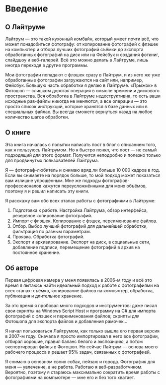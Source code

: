 # Введение

## О Лайтруме

Лайтрум — это такой кухонный комбайн, который умеет почти всё, что может понадобиться фотографу: от копирование фотографий с флэшек на компьютер и отбора лучших фотографий съёмки до зкспорта обработанных фотографий на диск или на Фейсбук и создания фоткниг, слайдшоу и веб-галерей. Всё это можно делать в Лайтруме, лишь иногда переходя в другие программы.

Мои фотографии попадают с флэшек сразу в Лайтрум, и из него же 
уже обработанные фотографии загружаются на сайт или, например, Фейсбук. Большую часть обработки я делаю в Лайтруме. «Прыжок» в Фотошоп — слишком дорогая операция в смысле времени и дискового пространства. Вся обработка в Лайтруме недеструктивна, то есть ваши исходные рав-файлы никогда не меняются, а все операции — это просто список инструкций, которые хранятся в базе данных или в специальных файлах. Вы всегда сможете вернуться назад на любое количество шагов обработки.

## О книге

Эта книга началась с попытки написать пост в блог с описанием того, как я пользуюсь Лайтрумом. Но я быстро понял, что пост — не самый подходящий для этого формат. Получится неподробно и полезно только для продвинутых пользователей Лайтрума.

Я — фотограф-любитель и снимаю вряд ли больше 10 000 кадров в год. Если вы снимаете на порядок больше, то мой подход может показаться вам излишне упрощённым. Мне же подходы фотографов-профессионалов кажутся переусложнёнными для моих объёмов, поэтому я и решил написать эту книги.

Я расскажу вам обо всех этапах работы с фотографиями в Лайтруме:

1. Подготовка к работе.
Настройка Лайтрума, обзор интерфейса, резервное копирование фотографий.
2. Импорт с флэшек.
Копирование с фэшек, переименование файлов.
3. Отбор.
Выбор лучший фотографий для дальнейшей обработки, фильтрация по разным параметрам.
4. Проявка.
Обработка фотографий.
5. Экспорт и архивирование.
Экспорт на диск, в социальные сети, добавление подписи, перемещение фотографий в архив на постоянное хранение.

## Об авторе

Первая цифровая камера у меня появилась в 2006-м году и всё это время я пытаюсь найти идеальный подход к работе с фотографиями на всех этапах: съёмка, копирование файлов на компьютер, обработка, публикация и длительное хранение.

За это время я пробовал много подходов и инструментов: даже писал свои скрипты на Windows Script Host и программу на C# для импорта фотографий с флэшек и переименования файлов; скрипты для Фотошопа для экспорта файлов и добавления рамочек…

Я начал пользоваться Лайтрумом, как только вышла его первая версия в 2007-м году. Сначала я просто импортировал в него все фотографии, отбирал хорошие, правил баланс белого и экспозицию, а потом экспортировал файлы в Фотошоп. Но сейчас Лайтрум — основа моего рабочего процесса и решает 95% задач, связанных с фотографией.

Я снимаю в основном своих собак, пейзаж и города. Фотография для меня — увлечение, а не работа. Работаю я веб-разработчиком. Вероятно, поэтому я стараюсь максимально сократить время работы с фотографиями на компьютере — мне его и без того хватает.
